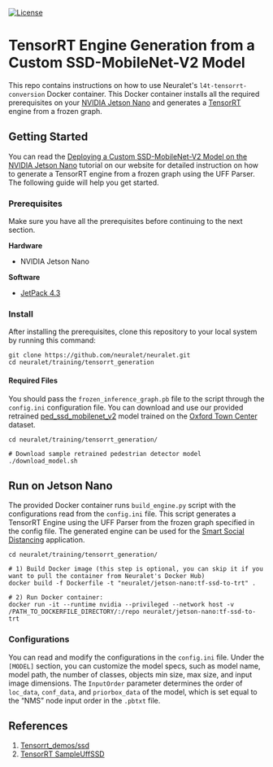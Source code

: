 [![License](https://img.shields.io/badge/License-Apache%202.0-blue.svg)](https://opensource.org/licenses/Apache-2.0)

# TensorRT Engine Generation from a Custom SSD-MobileNet-V2 Model 


This repo contains instructions on how to use Neuralet's `l4t-tensorrt-conversion` Docker container. This Docker container installs all the required prerequisites on your [NVIDIA Jetson Nano](https://developer.nvidia.com/embedded/jetson-nano-developer-kit) and generates a [TensorRT](https://docs.nvidia.com/deeplearning/tensorrt/developer-guide/index.html) engine from a frozen graph.


## Getting Started

You can read the [Deploying a Custom SSD-MobileNet-V2 Model on the NVIDIA Jetson Nano]() tutorial on our website for detailed instruction on how to generate a TensorRT engine from a frozen graph using the UFF Parser. The following guide will help you get started. 

### Prerequisites

Make sure you have all the prerequisites before continuing to the next section.

**Hardware**
  * NVIDIA Jetson Nano

**Software**
  * [JetPack 4.3](https://developer.nvidia.com/jetpack-4_3_DP)

### Install

After installing the prerequisites, clone this repository to your local system by running this command:

```
git clone https://github.com/neuralet/neuralet.git
cd neuralet/training/tensorrt_generation
```

#### Required Files

You should pass the `frozen_inference_graph.pb` file to the script through the `config.ini` configuration file. You can download and use our provided retrained [ped_ssd_mobilenet_v2](https://github.com/neuralet/neuralet-models/blob/master/amd64/ped_ssd_mobilenet_v2/frozen_inference_graph.pb) model trained on the [Oxford Town Center](https://megapixels.cc/oxford_town_centre/) dataset.
```
cd neuralet/training/tensorrt_generation/

# Download sample retrained pedestrian detector model 
./download_model.sh
```

## Run on Jetson Nano

The provided Docker container runs `build_engine.py` script with the configurations read from the `config.ini` file. This script generates a TensorRT Engine using the UFF Parser from the frozen graph specified in the config file. The generated engine can be used for the [Smart Social Distancing](https://github.com/neuralet/neuralet/tree/master/applications/smart-distancing) application. 

```
cd neuralet/training/tensorrt_generation/

# 1) Build Docker image (this step is optional, you can skip it if you want to pull the container from Neuralet's Docker Hub)
docker build -f Dockerfile -t "neuralet/jetson-nano:tf-ssd-to-trt" .

# 2) Run Docker container:
docker run -it --runtime nvidia --privileged --network host -v /PATH_TO_DOCKERFILE_DIRECTORY/:/repo neuralet/jetson-nano:tf-ssd-to-trt
```

### Configurations

You can read and modify the configurations in the `config.ini` file. Under the `[MODEL]` section, you can customize the model specs, such as model name, model path, the number of classes, objects min size, max size, and input image dimensions.
The `InputOrder` parameter determines the order of `loc_data`, `conf_data`, and `priorbox_data` of the model, which is set equal to the “NMS” node input order in the `.pbtxt` file.

## References
1. [Tensorrt_demos/ssd](https://github.com/jkjung-avt/tensorrt_demos/tree/master/ssd)
2. [TensorRT SampleUffSSD](https://github.com/NVIDIA/TensorRT/tree/master/samples/opensource/sampleUffSSD)
